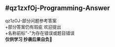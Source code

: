 #qz1zxfOj-Programming-Answer
---
qz1zOJ-部分问题参考答案    
+部分答案仍有瑕疵 欢迎提出     
+名称前标"-"为存在错误或题目错误    
**仅供学习 抄袭后果自负🤗**
